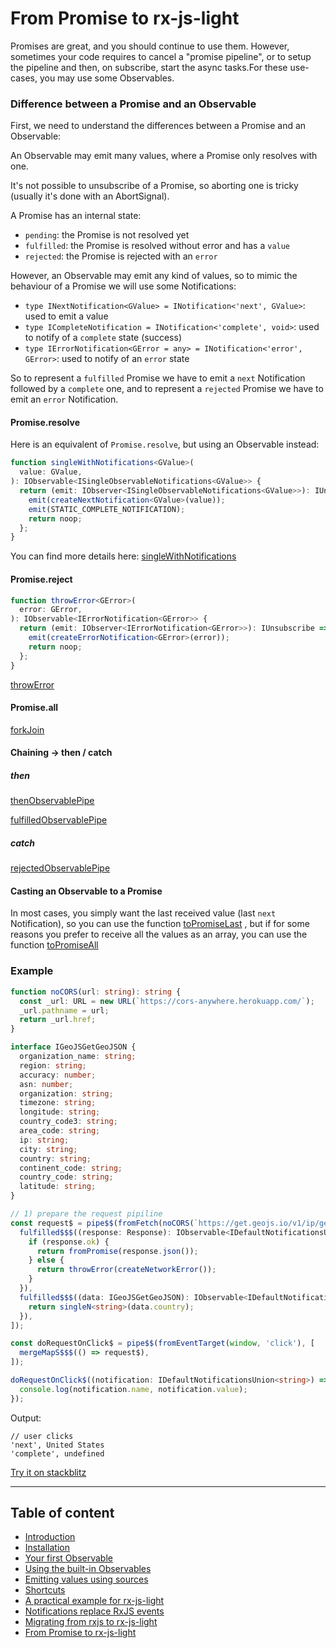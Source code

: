 # From Promise to rx-js-light

Promises are great, and you should continue to use them.
However, sometimes your code requires to cancel a "promise pipeline",
or to setup the pipeline and then, on subscribe, start the async tasks.For these use-cases, you may use some Observables.

### Difference between a Promise and an Observable

First, we need to understand the differences between a Promise and an Observable:

An Observable may emit many values, where a Promise only resolves with one.

It's not possible to unsubscribe of a Promise, so aborting one is tricky (usually it's done with an AbortSignal).

A Promise has an internal state: 
  - `pending`: the Promise is not resolved yet
  - `fulfilled`: the Promise is resolved without error and has a `value`
  - `rejected`: the Promise is rejected with an `error`
  
However, an Observable may emit any kind of values, so to mimic the behaviour of a Promise we will use some Notifications:

- `type INextNotification<GValue> = INotification<'next', GValue>`: used to emit a value
- `type ICompleteNotification = INotification<'complete', void>`:  used to notify of a `complete` state (success)
- `type IErrorNotification<GError = any> = INotification<'error', GError>`: used to notify of an `error` state

So to represent a `fulfilled` Promise we have to emit a `next` Notification followed by a `complete` one,
and to represent a `rejected` Promise  we have to emit an `error` Notification.


#### Promise.resolve

Here is an equivalent of `Promise.resolve`, but using an Observable instead:

```ts
function singleWithNotifications<GValue>(
  value: GValue,
): IObservable<ISingleObservableNotifications<GValue>> {
  return (emit: IObserver<ISingleObservableNotifications<GValue>>): IUnsubscribe => {
    emit(createNextNotification<GValue>(value));
    emit(STATIC_COMPLETE_NOTIFICATION);
    return noop;
  };
}
```

You can find more details here: [singleWithNotifications](../../observable/built-in/from/with-notifications/values/single/single-with-notifications.md)


#### Promise.reject

```ts
function throwError<GError>(
  error: GError,
): IObservable<IErrorNotification<GError>> {
  return (emit: IObserver<IErrorNotification<GError>>): IUnsubscribe => {
    emit(createErrorNotification<GError>(error));
    return noop;
  };
}
```

[throwError](../../observable/built-in/from/with-notifications/others/throw-error/throw-error.md)

#### Promise.all

[forkJoin](../../observable/built-in/from/with-notifications/many-observables/fork-join/fork-join.md)

#### Chaining -> then / catch

##### then

[thenObservablePipe](../../observable/pipes/built-in/with-notifications/then/then-observable-pipe.md)

[fulfilledObservablePipe](../../observable/pipes/built-in/with-notifications/then/derived/fulfilled/fulfilled-observable-pipe.ts)


##### catch

[rejectedObservablePipe](../../observable/pipes/built-in/with-notifications/then/derived/rejected/rejected-observable-pipe.ts)

#### Casting an Observable to a Promise

In most cases, you simply want the last received value (last `next` Notification), so you can use the function 
[toPromiseLast](src/observable/built-in/to/with-notifications/promise/last/to-promise-last.md)
, but if for some reasons you prefer to receive all the values as an array, you can use the function
[toPromiseAll](src/observable/built-in/to/with-notifications/promise/all/to-promise-all.md)


### Example

```ts
function noCORS(url: string): string {
  const _url: URL = new URL(`https://cors-anywhere.herokuapp.com/`);
  _url.pathname = url;
  return _url.href;
}

interface IGeoJSGetGeoJSON {
  organization_name: string;
  region: string;
  accuracy: number;
  asn: number;
  organization: string;
  timezone: string;
  longitude: string;
  country_code3: string;
  area_code: string;
  ip: string;
  city: string;
  country: string;
  continent_code: string;
  country_code: string;
  latitude: string;
}

// 1) prepare the request pipiline
const request$ = pipe$$(fromFetch(noCORS(`https://get.geojs.io/v1/ip/geo.json`)), [
  fulfilled$$$((response: Response): IObservable<IDefaultNotificationsUnion<IGeoJSGetGeoJSON>> => {
    if (response.ok) {
      return fromPromise(response.json());
    } else {
      return throwError(createNetworkError());
    }
  }),
  fulfilled$$$((data: IGeoJSGetGeoJSON): IObservable<IDefaultNotificationsUnion<string>> => {
    return singleN<string>(data.country);
  }),
]);

const doRequestOnClick$ = pipe$$(fromEventTarget(window, 'click'), [
  mergeMapS$$$(() => request$),
]);

doRequestOnClick$((notification: IDefaultNotificationsUnion<string>) => {
  console.log(notification.name, notification.value);
});
```

Output:

```text
// user clicks
'next', United States
'complete', undefined
```

[Try it on stackblitz](https://stackblitz.com/edit/typescript-a6j2xx)

---

## Table of content

- [Introduction](./01-introduction.md)
- [Installation](./02-installation.md)
- [Your first Observable](./03-your-first-observable.md)
- [Using the built-in Observables](./04-using-the-built-in-observables.md)
- [Emitting values using sources](./05-sources.md)
- [Shortcuts](./06-rx-js-light-shortcuts.md)
- [A practical example for rx-js-light](./07-practical-example/07-practical-example.md)
- [Notifications replace RxJS events](./08-notifications.md)
- [Migrating from rxjs to rx-js-light](./09-migrating-from-rxjs-to-rx-js-light.md)
- [From Promise to rx-js-light](./10-from-promise-to-rx-js-light.md)

